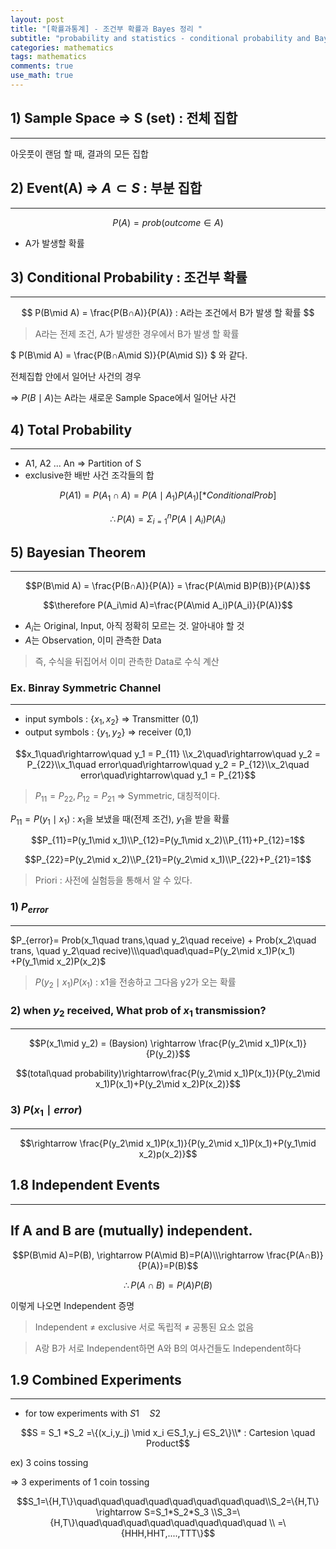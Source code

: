```yaml
---
layout: post
title: "[확률과통계] - 조건부 확률과 Bayes 정리 "
subtitle: "probability and statistics - conditional probability and Bayesian Theroem "
categories: mathematics
tags: mathematics
comments: true
use_math: true
---
```


## 1) Sample Space ⇒ S (set) : 전체 집합

---

아웃풋이 랜덤 할 때, 결과의 모든 집합

## 2) Event(A) ⇒ $A ⊂ S$ : 부분 집합

---

$$P(A) = prob( outcome  ∈ A )$$

- A가 발생할 확률

## 3) Conditional Probability : 조건부 확률

---

$$
P(B\mid A) = \frac{P(B∩A)}{P(A)} : A라는 조건에서 B가 발생 할 확률
$$

> A라는 전제 조건, A가 발생한 경우에서 B가 발생 할 확률

$
P(B\mid A) = \frac{P(B∩A\mid S)}{P(A\mid S)}
$ 와 같다.

전체집합 안에서 일어난 사건의 경우

⇒ $P(B\mid A)$는 A라는 새로운 Sample Space에서 일어난 사건

## 4) Total Probability

---

- A1, A2 ... An ⇒ Partition of S
- exclusive한 배반 사건 조각들의 합

$$P(A1) = P(A_1∩A)=P(A\mid A_1)P(A_1)[*Conditional Prob]$$

$$\therefore P(A) = \Sigma^{n}_{i=1}P(A\mid A_i)P(A_i)$$

## 5) Bayesian Theorem

---

$$P(B\mid A) = \frac{P(B∩A)}{P(A)} = \frac{P(A\mid B)P(B)}{P(A)}$$

$$\therefore P(A_i\mid A)=\frac{P(A\mid A_i)P(A_i)}{P(A)}$$

- $A_i$는 Original, Input, 아직 정확히 모르는 것. 알아내야 할 것
- $A$는 Observation, 이미 관측한 Data

> 즉, 수식을 뒤집어서 이미 관측한 Data로 수식 계산

### Ex. Binray Symmetric Channel

---

- input symbols : {$x_1, x_2$} ⇒ Transmitter (0,1)
- output symbols : {$y_1,y_2$} ⇒ receiver (0,1)

$$x_1\quad\rightarrow\quad y_1 = P_{11} \\x_2\quad\rightarrow\quad y_2 = P_{22}\\x_1\quad error\quad\rightarrow\quad y_2 = P_{12}\\x_2\quad error\quad\rightarrow\quad y_1 = P_{21}$$

> $P_{11}=P_{22}, P_{12}=P_{21}$ ⇒ Symmetric, 대칭적이다.

$P_{11}=P(y_1\mid x_1)$ : $x_1$을 보냈을 때(전제 조건), $y_1$을 받을 확률

$$P_{11}=P(y_1\mid x_1)\\P_{12}=P(y_1\mid x_2)\\P_{11}+P_{12}=1$$

$$P_{22}=P(y_2\mid x_2)\\P_{21}=P(y_2\mid x_1)\\P_{22}+P_{21}=1$$

> Priori : 사전에 실험등을 통해서 알 수 있다.

### 1) $P_{error}$

---

$P_{error}= Prob(x_1\quad trans,\quad y_2\quad receive) + Prob(x_2\quad trans, \quad y_2\quad recive)\\\quad\quad\quad=P(y_2\mid x_1)P(x_1) +P(y_1\mid x_2)P(x_2)$

> $P(y_2\mid x_1)P(x_1)$ : x1을 전송하고 그다음 y2가 오는 확률

### 2) when $y_2$ received, What prob of $x_1$ transmission?

---

$$P(x_1\mid y_2) = (Baysion) \rightarrow \frac{P(y_2\mid x_1)P(x_1)}{P(y_2)}$$

$$(total\quad probability)\rightarrow\frac{P(y_2\mid x_1)P(x_1)}{P(y_2\mid x_1)P(x_1)+P(y_2\mid x_2)P(x_2)}$$

### 3) $P(x_1\mid error)$

---

$$\rightarrow \frac{P(y_2\mid x_1)P(x_1)}{P(y_2\mid x_1)P(x_1)+P(y_1\mid x_2)p(x_2)}$$

## 1.8 Independent Events

---

## If A and B are (mutually) independent.

$$P(B\mid A)=P(B), \rightarrow P(A\mid B)=P(A)\\\rightarrow \frac{P(A∩B)}{P(A)}=P(B)$$

$$\therefore P(A∩B)=P(A)P(B)$$

이렇게 나오면 Independent 증명

> Independent ≠ exclusive
> 서로 독립적 ≠ 공통된 요소 없음

> A랑 B가 서로 Independent하면 A와 B의 여사건들도 Independent하다

## 1.9 Combined Experiments

---

- for tow experiments with $S1 \quad S2$

$$S = S_1 *S_2 =\{(x_i,y_j) \mid  x_i ∈S_1,y_j ∈S_2\}\\* : Cartesion \quad Product$$

ex) 3 coins tossing

⇒ 3 experiments of 1 coin tossing

$$S_1=\{H,T\}\quad\quad\quad\quad\quad\quad\quad\quad\\S_2=\{H,T\}  \rightarrow S=S_1*S_2*S_3 \\S_3=\{H,T\}\quad\quad\quad\quad\quad\quad\quad\quad \\ =\{HHH,HHT,....,TTT\}$$
